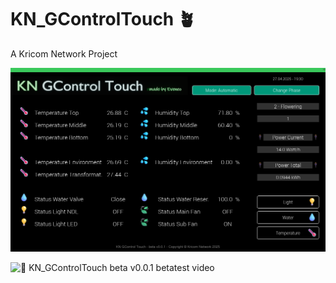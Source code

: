 # KN_GControlTouch 🪴
A Kricom Network Project

![KN_GControlTouch Preview](https://github.com/Eveneo/KN_GControlTouch/blob/main/.github/KN_GControl_Touch_Preview_beta_v0_0_1_1.png)

![📼 KN_GControlTouch beta v0.0.1 betatest video](https://youtu.be/ZcCNL-rBQIg )
